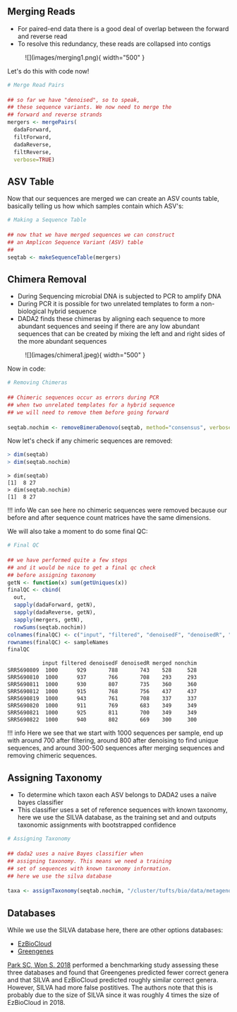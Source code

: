 ## Merging Reads

- For paired-end data there is a good deal of overlap between the forward and reverse read
- To resolve this redundancy, these reads are collapsed into contigs

<figure markdown>
  ![](images/merging1.png){ width="500" }
</figure>


Let's do this with code now!

```R
# Merge Read Pairs

## so far we have "denoised", so to speak, 
## these sequence variants. We now need to merge the
## forward and reverse strands
mergers <- mergePairs(
  dadaForward,
  filtForward,
  dadaReverse, 
  filtReverse, 
  verbose=TRUE)
```

## ASV Table

Now that our sequences are merged we can create an ASV counts table, basically telling us how which samples contain which ASV's:

```R
# Making a Sequence Table

## now that we have merged sequences we can construct
## an Amplicon Sequence Variant (ASV) table
## 
seqtab <- makeSequenceTable(mergers)
```

## Chimera Removal

- During Sequencing microbial DNA is subjected to PCR to amplify DNA
- During PCR it is possible for two unrelated templates to form a non-biological hybrid sequence
- DADA2 finds these chimeras by aligning each sequence to more abundant sequences and seeing if there are any low abundant sequences that can be created by  mixing the left and and right sides of the more abundant sequences

<figure markdown>
  ![](images/chimera1.jpeg){ width="500" }
</figure>

Now in code:

```R
# Removing Chimeras

## Chimeric sequences occur as errors during PCR 
## when two unrelated templates for a hybrid sequence
## we will need to remove them before going forward

seqtab.nochim <- removeBimeraDenovo(seqtab, method="consensus", verbose=TRUE)
```

Now let's check if any chimeric sequences are removed:

```R
> dim(seqtab)
> dim(seqtab.nochim)
```

```
> dim(seqtab)
[1]  8 27
> dim(seqtab.nochim)
[1]  8 27
```

!!! info 
    We can see here no chimeric sequences were removed because our before and after sequence count matrices have the same dimensions.

We will also take a moment to do some final QC:

```R
# Final QC

## we have performed quite a few steps 
## and it would be nice to get a final qc check 
## before assigning taxonomy
getN <- function(x) sum(getUniques(x))
finalQC <- cbind(
  out, 
  sapply(dadaForward, getN),
  sapply(dadaReverse, getN),
  sapply(mergers, getN),
  rowSums(seqtab.nochim))
colnames(finalQC) <- c("input", "filtered", "denoisedF", "denoisedR", "merged", "nonchim")
rownames(finalQC) <- sampleNames
finalQC
```

```
           input filtered denoisedF denoisedR merged nonchim
SRR5690809  1000      929       788       743    528     528
SRR5690810  1000      937       766       708    293     293
SRR5690811  1000      930       807       735    360     360
SRR5690812  1000      915       768       756    437     437
SRR5690819  1000      943       761       708    337     337
SRR5690820  1000      911       769       683    349     349
SRR5690821  1000      925       811       700    349     349
SRR5690822  1000      940       802       669    300     300
```

!!! info
    Here we see that we start with 1000 sequences per sample, end up with around 700 after filtering, around 800 after denoising to 
    find unique sequences, and around 300-500 sequences after merging sequences and removing chimeric sequences.

## Assigning Taxonomy

- To determine which taxon each  ASV belongs to DADA2 uses a naïve bayes classifier 
- This classifier uses a set of reference sequences with known taxonomy, here we use the SILVA database, as the training set and and outputs taxonomic assignments with bootstrapped confidence

```R
# Assigning Taxonomy

## dada2 uses a naive Bayes classifier when
## assigning taxonomy. This means we need a training
## set of sequences with known taxonomy information.
## here we use the silva database

taxa <- assignTaxonomy(seqtab.nochim, "/cluster/tufts/bio/data/metagenomes/silva/silva_nr99_v138.1_train_set.fa.gz")
```

## Databases

While we use the SILVA database here, there are other options databases:

- [EzBioCloud](https://help.ezbiocloud.net/ezbiocloud-16s-database/)
- [Greengenes](https://greengenes.secondgenome.com)

[Park SC, Won S. 2018](https://www.ncbi.nlm.nih.gov/pmc/articles/PMC6440677/) performed a benchmarking study assessing these three databases and found that Greengenes predicted fewer correct genera and that SILVA and EzBioCloud predicted roughly similar correct genera. However, SILVA had more false postitives. The authors note that this is probably due to the size of SILVA since it was roughly 4 times the size of EzBioCloud in 2018. 
